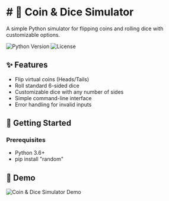 # # 🎲 Coin & Dice Simulator

A simple Python simulator for flipping coins and rolling dice with customizable options.

![Python Version](https://img.shields.io/badge/python-3.6%2B-blue)
![License](https://img.shields.io/badge/license-MIT-green)

## ✨ Features

- Flip virtual coins (Heads/Tails)
- Roll standard 6-sided dice
- Customizable dice with any number of sides
- Simple command-line interface
- Error handling for invalid inputs

## 🚀 Getting Started

### Prerequisites
- Python 3.6+
- pip install "random"

## 🎥 Demo

![Coin & Dice Simulator Demo](demo.gif)
